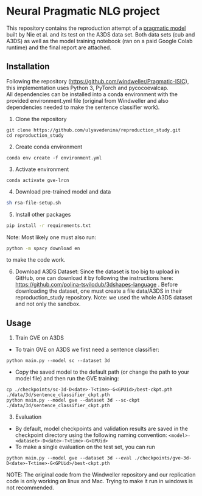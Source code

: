 # Neural Pragmatic NLG project

This repository contains the reproduction attempt of a [pragmatic model](https://arxiv.org/abs/2004.14451) built by Nie et al. and its test on the A3DS data set. Both data sets (cub and A3DS) as well as the model training notebook (ran on a paid Google Colab runtime) and the final report are attached.

## Installation
Following the repository (https://github.com/windweller/Pragmatic-ISIC), this implementation uses Python 3, PyTorch and pycocoevalcap.  
All dependencies can be installed into a conda environment with the provided environment.yml file (original from Windweller and also dependencies needed to make the sentence classifier work).

1. Clone the repository
```shell
git clone https://github.com/ulyavedenina/reproduction_study.git
cd reproduction_study
```
2. Create conda environment
```shell
conda env create -f environment.yml
```
3. Activate environment
```shell
conda activate gve-lrcn
```

4. Download pre-trained model and data
```bash
sh rsa-file-setup.sh 
```

5. Install other packages

```bash
pip install -r requirements.txt
```
Note: Most likely one must also run: 
```bash
python -m spacy download en
``` 
to make the code work.

6. Download A3DS Dataset: Since the dataset is too big to upload in GitHub, one can download it by following the instructions here: 
https://github.com/polina-tsvilodub/3dshapes-language . Before downloading the dataset, one must create a file data/A3DS in their reproduction_study repository. Note: we used the whole A3DS dataset and not only the sandbox.

## Usage
1. Train GVE on A3DS
* To train GVE on A3DS we first need a sentence classifier:
```
python main.py --model sc --dataset 3d
```
* Copy the saved model to the default path (or change the path to your model file) and then run the GVE training:
```
cp ./checkpoints/sc-3d-D<date>-T<time>-G<GPUid>/best-ckpt.pth ./data/3d/sentence_classifier_ckpt.pth
python main.py --model gve --dataset 3d --sc-ckpt ./data/3d/sentence_classifier_ckpt.pth
```

3. Evaluation
* By default, model checkpoints and validation results are saved in the checkpoint directory using the following naming convention: `<model>-<dataset>-D<date>-T<time>-G<GPUid>`
* To make a single evaluation on the test set, you can run
```
python main.py --model gve --dataset 3d --eval ./checkpoints/gve-3d-D<date>-T<time>-G<GPUid>/best-ckpt.pth
```

NOTE: The original code from the Windweller repository and our replication code is only working on linux and Mac. Trying to make it run in windows is not recommended.


